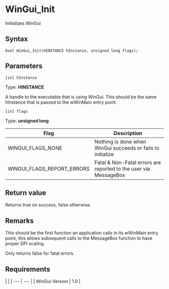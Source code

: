 # WinGui_Init

Initializes WinGui

## Syntax

```
bool WinGui_Init(HINSTANCE hInstance, unsigned long flags);
```

## Parameters

```
[in] hInstance
```
Type: **HINSTANCE**

A handle to the executable that is using WinGui. This should be the same hInstance that is passed to the wWinMain entry point.

```
[in] flags
```
Type: **unsigned long**

| Flag | Description |
| --- | --- |
| WINGUI_FLAGS_NONE | Nothing is done when WinGui succeeds or fails to initialize |
| WINGUI_FLAGS_REPORT_ERRORS | Fatal & Non-Fatal errors are reported to the user via MessageBox |

## Return value

Returns true on success, false otherwise.

## Remarks

This should be the first function an application calls in its wWinMain entry point, this allows subsequent calls to the MessageBox function to have proper DPI scaling.

Only returns false for fatal errors.

## Requirements

|                      |
| --- | --- |
| WinGui Version | 1.0 |
